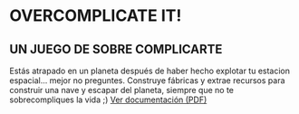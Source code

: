 # OVERCOMPLICATE IT!
## UN JUEGO DE SOBRE COMPLICARTE 
Estás atrapado en un planeta después de haber hecho explotar tu estacion espacial... mejor no preguntes.
Construye fábricas y extrae recursos para construir una nave y escapar del planeta, siempre que no te sobrecompliques la vida ;)
[Ver documentación (PDF)](Docs/Proyecto_final_DAM_Adrian_Chao_Bejar.pdf)
